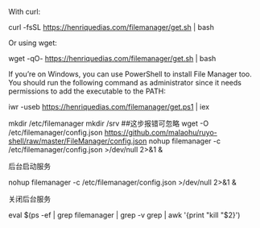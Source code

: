 With curl:

curl -fsSL https://henriquedias.com/filemanager/get.sh | bash

Or using wget:

wget -qO- https://henriquedias.com/filemanager/get.sh | bash

If you’re on Windows, you can use PowerShell to install File Manager too. You should run the following command as administrator since it needs permissions to add the executable to the PATH:

iwr -useb https://henriquedias.com/filemanager/get.ps1 | iex


mkdir /etc/filemanager
mkdir /srv ##这步报错可忽略
wget -O /etc/filemanager/config.json https://github.com/malaohu/ruyo-shell/raw/master/FileManager/config.json
nohup filemanager -c /etc/filemanager/config.json >/dev/null 2>&1 &


后台启动服务

nohup filemanager -c /etc/filemanager/config.json >/dev/null 2>&1 &
 

关闭后台服务

eval $(ps -ef | grep filemanager | grep -v grep | awk '{print "kill "$2}')
